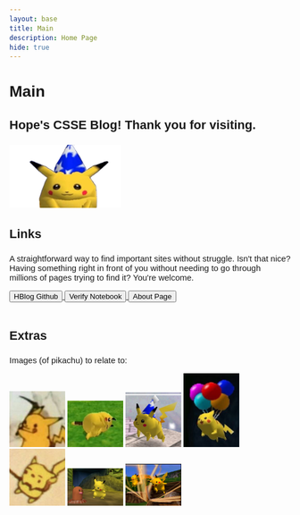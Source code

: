 ```yaml
---
layout: base
title: Main
description: Home Page
hide: true
---
```


<h2 style="font-family: Fredoka, sans-serif; font-size: 28px;">Main</h2>

<h3 style="font-family: Lexend Exa, sans-serif; font-size: 22px;">Hope's CSSE Blog! Thank you for visiting.</h3>

<img src="./images/main/goofpikachu.png" alt="pikachu" width="200"/>

<br>

<h3 style="font-family: Lexend Exa, sans-serif; font-size: 22px;">Links</h3>
<p style="font-family: Sour Gummy, sans-serif; font-size: 15px; font-weight: normal;">A straightforward way to find important sites without struggle. Isn't that nice? Having something right in front of you without needing to go through millions of pages trying to find it? You're welcome.</p>

<div class="button">
    <a href="https://github.com/McHopiee/HBlog" class="button link">
        <button>HBlog Github</button>
    </a>
    <a href="https://mchopiee.github.io/HBlog/devops/tools/verify" class="button link">
        <button>Verify Notebook</button>
    </a>
    <a href="https://mchopiee.github.io/HBlog/about/" class="button link">
        <button>About Page</button>
    </a>
</div>

<br>

<h3 style="font-family: Lexend Exa, sans-serif; font-size: 22px;">Extras</h3>

<p style="font-family: Sour Gummy, sans-serif; font-size: 15px; font-weight: normal;">Images (of pikachu) to relate to:</p>

<div class="image-gallery">
    <img src="./images/main/mewhen.jpg" alt="rip" width="100"/>
    <img src="./images/main/same.jpg" alt="dead" width="100"/>
    <img src="./images/main/pika.jpg" alt="oop" width="100"/>
    <img src="./images/main/wee.jpg" alt="balloons" width="100"/>
    <img src="./images/main/help.jpg" alt="help" width="100"/>
    <img src="./images/main/pikachudig.jpg" alt="pikachundiglett" width="100"/>
    <img src="./images/main/pikachus.jpg" alt="dancingpikachus" width="100"/>
</div>

<br>
